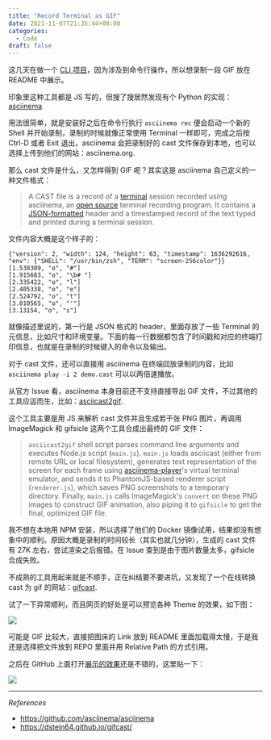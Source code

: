 ```yaml
---
title: "Record Terminal as GIF"
date: 2021-11-07T21:35:44+08:00
categories:
  - Code
draft: false
---
```


这几天在做一个 [CLI 项目](https://github.com/iamgodot/py-tldr)，因为涉及到命令行操作，所以想录制一段 GIF 放在 README 中展示。

印象里这种工具都是 JS 写的，但搜了搜居然发现有个 Python 的实现：[asciinema](https://github.com/asciinema/asciinema)

用法很简单，就是安装好之后在命令行执行 `asciinema rec` 便会启动一个新的 Shell 并开始录制，录制的时候就像正常使用 Terminal 一样即可，完成之后按 Ctrl-D 或者 Exit 退出，asciinema 会把录制好的 cast 文件保存到本地，也可以选择上传到他们的网站：asciinema.org.

那么 cast 文件是什么，又怎样得到 GIF 呢？其实这是 asciinema 自己定义的一种文件格式：

> A CAST file is a record of a [terminal](https://techterms.com/definition/terminal) session recorded using asciinema, an [open source](https://techterms.com/definition/opensource) terminal recording program. It contains a [JSON-formatted](https://techterms.com/definition/json) header and a timestamped record of the text typed and printed during a terminal session.

文件内容大概是这个样子的：

```
{"version": 2, "width": 124, "height": 63, "timestamp": 1636292616, "env": {"SHELL": "/usr/bin/zsh", "TERM": "screen-256color"}}
[1.538309, "o", "#"]
[1.915683, "o", "\b# "]
[2.335422, "o", "l"]
[2.405338, "o", "e"]
[2.524792, "o", "t"]
[3.010565, "o", "'"]
[3.13154, "o", "s"]
```

就像描述里说的，第一行是 JSON 格式的 header，里面存放了一些 Terminal 的元信息，比如尺寸和环境变量。下面的每一行数据都包含了时间戳和对应的终端打印信息，也就是在录制的时候键入的命令以及输出。

对于 cast 文件，还可以直接用 asciinema 在终端回放录制的内容，比如 `asciinema play -i 2 demo.cast` 可以以两倍速播放。

从官方 Issue 看，asciinema 本身目前还不支持直接导出 GIF 文件，不过其他的工具应运而生，比如：[asciicast2gif](https://github.com/asciinema/asciicast2gif).

这个工具主要是用 JS 来解析 cast 文件并且生成若干张 PNG 图片，再调用 ImageMagick 和 gifsicle 这两个工具合成出最终的 GIF 文件：

> `asciicast2gif` shell script parses command line arguments and executes Node.js script (`main.js`). `main.js` loads asciicast (either from remote URL or local filesystem), generates text representation of the screen for each frame using [asciinema-player](https://github.com/asciinema/asciinema-player)'s virtual terminal emulator, and sends it to PhantomJS-based renderer script (`renderer.js`), which saves PNG screenshots to a temporary directory. Finally, `main.js` calls ImageMagick's `convert` on these PNG images to construct GIF animation, also piping it to `gifsicle` to get the final, optimized GIF file.

我不想在本地用 NPM 安装，所以选择了他们的 Docker 镜像试用，结果却没有想象中的顺利。原因大概是录制的时间较长（其实也就几分钟），生成的 cast 文件有 27K 左右，尝试渲染之后报错。在 Issue 查到是由于图片数量太多，gifsicle 合成失败。

不成熟的工具用起来就是不顺手，正在纠结要不要进坑，又发现了一个在线转换 cast 为 gif 的网站：[gifcast](https://dstein64.github.io/gifcast/).

试了一下异常顺利，而且网页的好处是可以预览各种 Theme 的效果，如下图：

![](https://static.iamgodot.com/content/images/2021-11-07_22-13.png)

可能是 GIF 比较大，直接把图床的 Link 放到 README 里面加载得太慢，于是我还是选择把文件放到 REPO 里面并用 Relative Path 的方式引用。

之后在 GitHub 上面打开[展示的效果](https://github.com/iamgodot/py-tldr)还是不错的，这里贴一下：

![](https://static.iamgodot.com/content/images/tldr.gif)

---

*References*

- https://github.com/asciinema/asciinema
- https://dstein64.github.io/gifcast/

